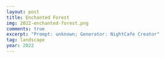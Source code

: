 ```yaml
---
layout: post
title: Enchanted Forest
img: 2022-enchanted-forest.png
comments: true
excerpt: "Prompt: unknown; Generator: NightCafe Creator"
tag: landscape
year: 2022
---
```

